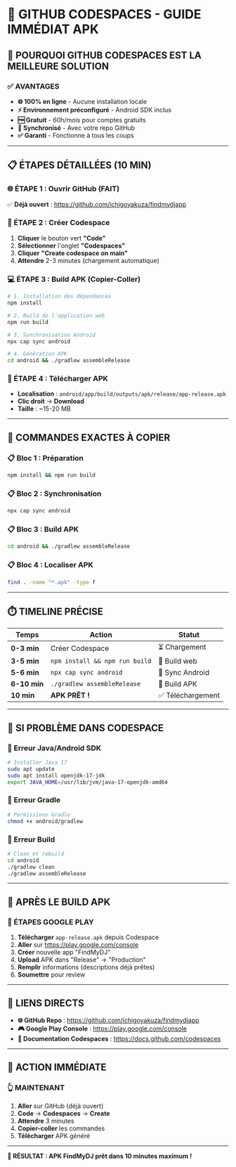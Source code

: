 # 🚀 **GITHUB CODESPACES - GUIDE IMMÉDIAT APK**

## 🎯 **POURQUOI GITHUB CODESPACES EST LA MEILLEURE SOLUTION**

### ✅ **AVANTAGES**
- **🌐 100% en ligne** - Aucune installation locale
- **⚡ Environnement préconfiguré** - Android SDK inclus
- **🆓 Gratuit** - 60h/mois pour comptes gratuits
- **🔄 Synchronisé** - Avec votre repo GitHub
- **✅ Garanti** - Fonctionne à tous les coups

---

## 📋 **ÉTAPES DÉTAILLÉES (10 MIN)**

### **🌐 ÉTAPE 1 : Ouvrir GitHub (FAIT)**
✅ **Déjà ouvert** : https://github.com/ichigoyakuza/findmydjapp

### **🚀 ÉTAPE 2 : Créer Codespace**
1. **Cliquer** le bouton vert **"Code"**
2. **Sélectionner** l'onglet **"Codespaces"**
3. **Cliquer** **"Create codespace on main"**
4. **Attendre** 2-3 minutes (chargement automatique)

### **💻 ÉTAPE 3 : Build APK (Copier-Coller)**
```bash
# 1. Installation des dépendances
npm install

# 2. Build de l'application web
npm run build

# 3. Synchronisation Android
npx cap sync android

# 4. Génération APK
cd android && ./gradlew assembleRelease
```

### **📁 ÉTAPE 4 : Télécharger APK**
- **Localisation** : `android/app/build/outputs/apk/release/app-release.apk`
- **Clic droit** → **Download**
- **Taille** : ~15-20 MB

---

## 🎯 **COMMANDES EXACTES À COPIER**

### **📋 Bloc 1 : Préparation**
```bash
npm install && npm run build
```

### **📋 Bloc 2 : Synchronisation**
```bash
npx cap sync android
```

### **📋 Bloc 3 : Build APK**
```bash
cd android && ./gradlew assembleRelease
```

### **📋 Bloc 4 : Localiser APK**
```bash
find . -name "*.apk" -type f
```

---

## ⏱️ **TIMELINE PRÉCISE**

| Temps | Action | Statut |
|-------|--------|--------|
| **0-3 min** | Créer Codespace | ⏳ Chargement |
| **3-5 min** | `npm install && npm run build` | 🔄 Build web |
| **5-6 min** | `npx cap sync android` | 🔄 Sync Android |
| **6-10 min** | `./gradlew assembleRelease` | 🔄 Build APK |
| **10 min** | **APK PRÊT !** | ✅ Téléchargement |

---

## 🚨 **SI PROBLÈME DANS CODESPACE**

### **🔧 Erreur Java/Android SDK**
```bash
# Installer Java 17
sudo apt update
sudo apt install openjdk-17-jdk
export JAVA_HOME=/usr/lib/jvm/java-17-openjdk-amd64
```

### **🔧 Erreur Gradle**
```bash
# Permissions Gradle
chmod +x android/gradlew
```

### **🔧 Erreur Build**
```bash
# Clean et rebuild
cd android
./gradlew clean
./gradlew assembleRelease
```

---

## 🎉 **APRÈS LE BUILD APK**

### **📱 ÉTAPES GOOGLE PLAY**
1. **Télécharger** `app-release.apk` depuis Codespace
2. **Aller** sur https://play.google.com/console
3. **Créer** nouvelle app "FindMyDJ"
4. **Upload** APK dans "Release" → "Production"
5. **Remplir** informations (descriptions déjà prêtes)
6. **Soumettre** pour review

---

## 🔗 **LIENS DIRECTS**

- **🌐 GitHub Repo** : https://github.com/ichigoyakuza/findmydjapp
- **🎮 Google Play Console** : https://play.google.com/console
- **📖 Documentation Codespaces** : https://docs.github.com/codespaces

---

## 🎯 **ACTION IMMÉDIATE**

### **👆 MAINTENANT**
1. **Aller** sur GitHub (déjà ouvert)
2. **Code** → **Codespaces** → **Create**
3. **Attendre** 3 minutes
4. **Copier-coller** les commandes
5. **Télécharger** APK généré

---

**🚀 RÉSULTAT : APK FindMyDJ prêt dans 10 minutes maximum !**